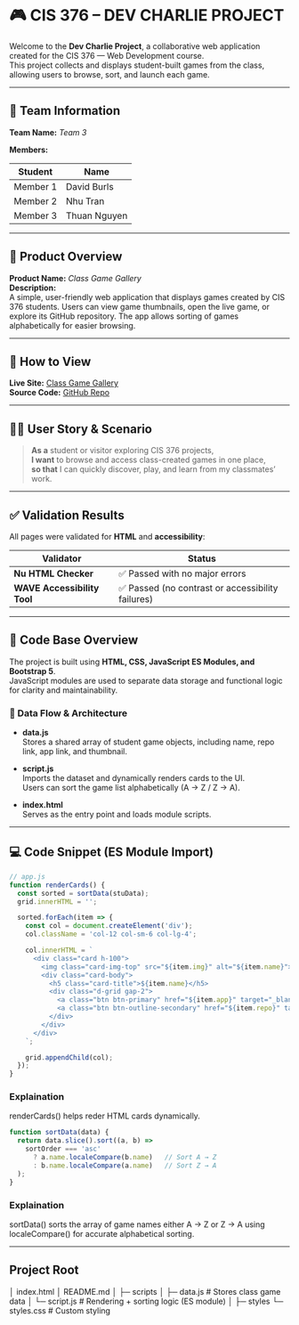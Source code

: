 # 🎮 CIS 376 – DEV CHARLIE PROJECT

Welcome to the **Dev Charlie Project**, a collaborative web application created for the CIS 376 — Web Development course.  
This project collects and displays student-built games from the class, allowing users to browse, sort, and launch each game.

---

## 👥 Team Information

**Team Name:** *Team 3*

**Members:**

| Student | Name |
|---------|----------------|
| Member 1 | David Burls |
| Member 2 | Nhu Tran |
| Member 3 | Thuan Nguyen |

---

## 🧠 Product Overview

**Product Name:** *Class Game Gallery*  
**Description:**  
A simple, user-friendly web application that displays games created by CIS 376 students. Users can view game thumbnails, open the live game, or explore its GitHub repository. The app allows sorting of games alphabetically for easier browsing.

---

## 🚀 How to View
**Live Site:** [Class Game Gallery](https://kise1205.github.io/project-charlie/)  
**Source Code:** [GitHub Repo](https://github.com/Kise1205/project-charlie)

---

## 🧑‍💻 User Story & Scenario

> **As a** student or visitor exploring CIS 376 projects,  
> **I want** to browse and access class-created games in one place,  
> **so that** I can quickly discover, play, and learn from my classmates’ work.

---

## ✅ Validation Results

All pages were validated for **HTML** and **accessibility**:

| Validator | Status |
|-----------|--------|
| **Nu HTML Checker** | ✅ Passed with no major errors |
| **WAVE Accessibility Tool** | ✅ Passed (no contrast or accessibility failures) |

---

## 🧱 Code Base Overview

The project is built using **HTML, CSS, JavaScript ES Modules, and Bootstrap 5**.  
JavaScript modules are used to separate data storage and functional logic for clarity and maintainability.

### 📌 Data Flow & Architecture

- **data.js**  
  Stores a shared array of student game objects, including name, repo link, app link, and thumbnail.

- **script.js**  
  Imports the dataset and dynamically renders cards to the UI.  
  Users can sort the game list alphabetically (A → Z / Z → A).

- **index.html**  
  Serves as the entry point and loads module scripts.

---

## 💻 Code Snippet (ES Module Import)

```javascript
// app.js
function renderCards() {
  const sorted = sortData(stuData);
  grid.innerHTML = '';

  sorted.forEach(item => {
    const col = document.createElement('div');
    col.className = 'col-12 col-sm-6 col-lg-4';

    col.innerHTML = `
      <div class="card h-100">
        <img class="card-img-top" src="${item.img}" alt="${item.name}">
        <div class="card-body">
          <h5 class="card-title">${item.name}</h5>
          <div class="d-grid gap-2">
            <a class="btn btn-primary" href="${item.app}" target="_blank">Play</a>
            <a class="btn btn-outline-secondary" href="${item.repo}" target="_blank">Repo</a>
          </div>
        </div>
      </div>
    `;

    grid.appendChild(col);
  });
}
```
### Explaination
renderCards() helps reder HTML cards dynamically.

```javascript
function sortData(data) {
  return data.slice().sort((a, b) =>
    sortOrder === 'asc'
      ? a.name.localeCompare(b.name)   // Sort A → Z
      : b.name.localeCompare(a.name)   // Sort Z → A
  );
}
```
### Explaination
sortData() sorts the array of game names either A → Z or Z → A using localeCompare() for accurate alphabetical sorting.

---

## Project Root
│ index.html
│ README.md
│
├─ scripts
│   ├─ data.js        # Stores class game data
│   └─ script.js         # Rendering + sorting logic (ES module)
│
├─ styles
   └─ styles.css     # Custom styling



